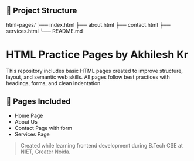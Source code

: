 
## 📁 Project Structure
html-pages/
├── index.html
├── about.html
├── contact.html
├── services.html
└── README.md

# HTML Practice Pages by Akhilesh Kr

This repository includes basic HTML pages created to improve structure, layout, and semantic web skills. All pages follow best practices with headings, forms, and clean indentation.

## 📄 Pages Included
- Home Page
- About Us
- Contact Page with form
- Services Page

> Created while learning frontend development during B.Tech CSE at NIET, Greater Noida.

